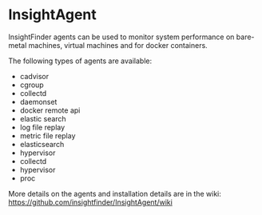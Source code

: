 # InsightAgent
InsightFinder agents can be used to monitor system performance on bare-metal machines, virtual machines and for docker containers.

The following types of agents are available:
 - cadvisor
 - cgroup
 - collectd
 - daemonset
 - docker remote api
 - elastic search
 - log file replay
 - metric file replay
 - elasticsearch
 - hypervisor
 - collectd
 - hypervisor
 - proc

More details on the agents and installation details are in the wiki: https://github.com/insightfinder/InsightAgent/wiki
